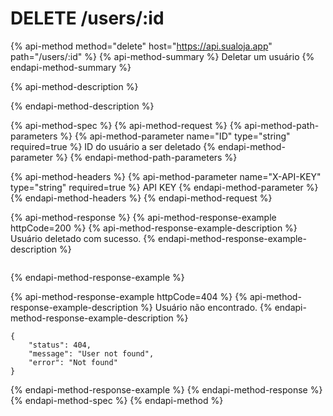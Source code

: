 # DELETE /users/:id

{% api-method method="delete" host="https://api.sualoja.app" path="/users/:id" %}
{% api-method-summary %}
Deletar um usuário
{% endapi-method-summary %}

{% api-method-description %}

{% endapi-method-description %}

{% api-method-spec %}
{% api-method-request %}
{% api-method-path-parameters %}
{% api-method-parameter name="ID" type="string" required=true %}
ID do usuário a ser deletado
{% endapi-method-parameter %}
{% endapi-method-path-parameters %}

{% api-method-headers %}
{% api-method-parameter name="X-API-KEY" type="string" required=true %}
API KEY
{% endapi-method-parameter %}
{% endapi-method-headers %}
{% endapi-method-request %}

{% api-method-response %}
{% api-method-response-example httpCode=200 %}
{% api-method-response-example-description %}
Usuário deletado com sucesso.
{% endapi-method-response-example-description %}

```

```
{% endapi-method-response-example %}

{% api-method-response-example httpCode=404 %}
{% api-method-response-example-description %}
Usuário não encontrado.
{% endapi-method-response-example-description %}

```
{
    "status": 404,
    "message": "User not found",
    "error": "Not found"
}
```
{% endapi-method-response-example %}
{% endapi-method-response %}
{% endapi-method-spec %}
{% endapi-method %}

